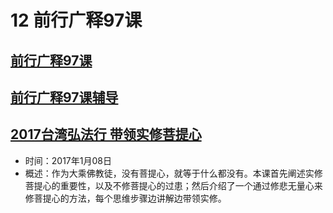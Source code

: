 # 12 前行广释97课

## [前行广释97课](https://huidengchanxiu.net/refs/qxgs/qxgs-09ptx#前行广释第097课)

## [前行广释97课辅导](https://huidengchanxiu.net/refs/qxgs/fudao/qxgsfd-09ptx#前行广释第097课辅导)

## [2017台湾弘法行 带领实修菩提心](https://www.fohuifayu.com/index.php/huideng-jiangtang/fofa-jianxiu/puti-xin/9770-l17007)

- 时间：2017年1月08日
- 概述：作为大乘佛教徒，没有菩提心，就等于什么都没有。本课首先阐述实修菩提心的重要性，以及不修菩提心的过患；然后介绍了一个通过修悲无量心来修菩提心的方法，每个思维步骤边讲解边带领实修。